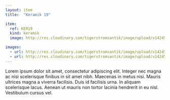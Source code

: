 ```yaml
---
layout: item
title:  "Keramik 19"

item:
  ref: KER19
  kind: keramik
  image: http://res.cloudinary.com/tigerstromsantik/image/upload/v1424550896/keramik/Keramik_169.jpg

images:
  - url: http://res.cloudinary.com/tigerstromsantik/image/upload/v1424550896/keramik/Keramik_170.jpg
  - url: http://res.cloudinary.com/tigerstromsantik/image/upload/v1424550896/keramik/Keramik_171.jpg
---
```


Lorem ipsum dolor sit amet, consectetur adipiscing elit. Integer nec magna ac nisi scelerisque finibus in sit amet nibh. Maecenas in metus nisi. Mauris ultrices magna a viverra facilisis. Duis id facilisis urna. In aliquam scelerisque lacus. Aenean ut mauris non tortor lacinia hendrerit in eu nisl. Vestibulum cursus vel.
